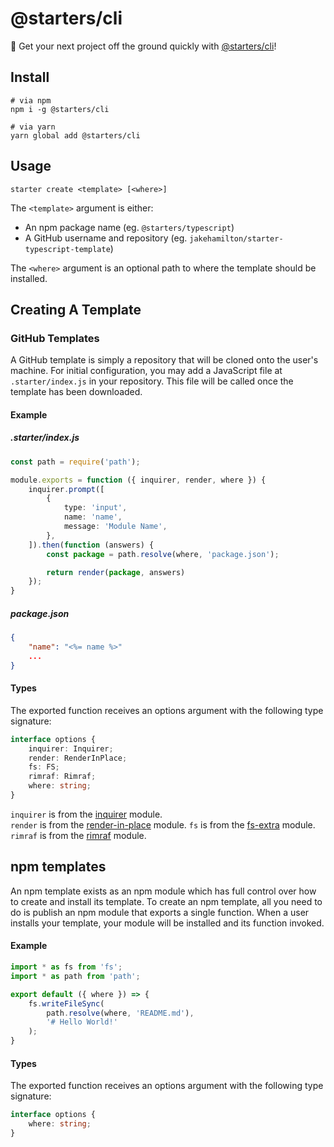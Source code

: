 @starters/cli
=============

🚀 Get your next project off the ground quickly
with [@starters/cli](https://github.com/jakehamilton/starters)!

Install
-------

```shell
# via npm
npm i -g @starters/cli

# via yarn
yarn global add @starters/cli
```

Usage
-----

```shell
starter create <template> [<where>]
```

The `<template>` argument is either:

+ An npm package name (eg. `@starters/typescript`)
+ A GitHub username and repository (eg. `jakehamilton/starter-typescript-template`)

The `<where>` argument is an optional path to where the template should be installed.

Creating A Template
-------------------

### GitHub Templates

A GitHub template is simply a repository that will be cloned onto the user's machine. For initial configuration, you may add a JavaScript file at `.starter/index.js` in your repository. This file will be called once the template has been downloaded.

#### Example

##### .starter/index.js

```typescript
const path = require('path');

module.exports = function ({ inquirer, render, where }) {
    inquirer.prompt([
        { 
            type: 'input',
            name: 'name',
            message: 'Module Name',
        },
    ]).then(function (answers) {
        const package = path.resolve(where, 'package.json');

        return render(package, answers)
    });
}
```

##### package.json

```json
{
    "name": "<%= name %>"
    ...
}
```

#### Types

The exported function receives an options argument with the following type signature:

```typescript
interface options {
    inquirer: Inquirer;
    render: RenderInPlace;
    fs: FS;
    rimraf: Rimraf;
    where: string;
}
```

`inquirer` is from the [inquirer](https://www.npmjs.com/package/inquirer) module.  
`render` is from the [render-in-place](https://www.npmjs.com/package/render-in-place) module.
`fs` is from the [fs-extra](https://www.npmjs.com/package/fs-extra) module.
`rimraf` is from the [rimraf](https://www.npmjs.com/package/rimraf) module.

## npm templates

An npm template exists as an npm module which has full control over how to create and install its template. To create an npm template, all you need to do is publish an npm module that exports a single function. When a user installs your template, your module will be installed and its function invoked.

#### Example

```typescript
import * as fs from 'fs';
import * as path from 'path';

export default ({ where }) => {
    fs.writeFileSync(
        path.resolve(where, 'README.md'),
        '# Hello World!'
    );
}
```

#### Types

The exported function receives an options argument with the following type signature:

```typescript
interface options {
    where: string;
}
```
